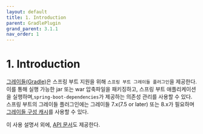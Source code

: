 ```yaml
---
layout: default
title: 1. Introduction
parent: GradlePlugin
grand_parent: 3.1.1
nav_order: 1
---
```


# 1. Introduction

 [그레이들(Gradle)](https://gradle.org/)은 스프링 부트 지원을 위해 `스프링 부트 그레이들 플러그인`을 제공한다. 이를 통해 실행 가능한 jar 또는 war 압축파일을 패키징하고, 스프링 부트 애플리케이션을 실행하며,`spring-boot-dependencies`가 제공하는 의존성 관리를 사용할 수 있다. 스프링 부트의 그레이들 플러그인에는 그레이들 7.x(7.5 or later) 또는 8.x가 필요하며 [그레이들 구성 캐시](https://docs.gradle.org/current/userguide/configuration_cache.html)를 사용할 수 있다.

이 사용 설명서 외에, [API 문서](https://docs.spring.io/spring-boot/docs/3.1.1/gradle-plugin/api/)도 제공한다.